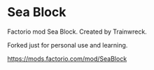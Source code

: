 # Sea Block
Factorio mod Sea Block. Created by Trainwreck.

Forked just for personal use and learning.

https://mods.factorio.com/mod/SeaBlock

